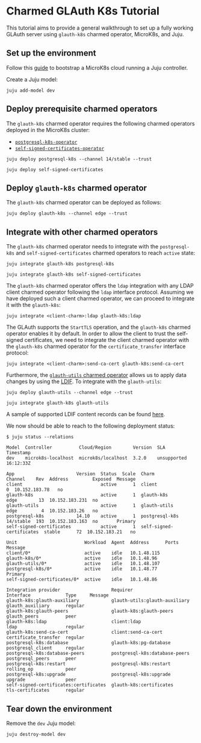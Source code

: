 # Charmed GLAuth K8s Tutorial

This tutorial aims to provide a general walkthrough to set up a fully working
GLAuth server using `glauth-k8s` charmed operator, MicroK8s, and Juju.

## Set up the environment

Follow
this [guide](https://juju.is/docs/juju/set-up--tear-down-your-test-environment)
to bootstrap a MicroK8s cloud running a Juju controller.

Create a Juju model:

```shell
juju add-model dev
```

## Deploy prerequisite charmed operators

The `glauth-k8s` charmed operator requires the following charmed operators
deployed in the MicroK8s cluster:

- [`postgresql-k8s-operator`](https://charmhub.io/postgresql-k8s)
- [`self-signed-certificates-operator`](https://charmhub.io/self-signed-certificates)

```shell
juju deploy postgresql-k8s --channel 14/stable --trust

juju deploy self-signed-certificates
```

## Deploy `glauth-k8s` charmed operator

The `glauth-k8s` charmed operator can be deployed as follows:

```shell
juju deploy glauth-k8s --channel edge --trust
```

## Integrate with other charmed operators

The `glauth-k8s` charmed operator needs to integrate with the `postgresql-k8s`
and `self-signed-certificates` charmed operators to reach `active` state:

```shell
juju integrate glauth-k8s postgresql-k8s

juju integrate glauth-k8s self-signed-certificates
```

The `glauth-k8s` charmed operator offers the `ldap` integration with any LDAP
client charmed operator following the `ldap` interface protocol. Assuming we
have deployed such a client charmed operator, we can proceed to integrate it
with the `glauth-k8s`:

```shell
juju integrate <client-charm>:ldap glauth-k8s:ldap
```

The GLAuth supports the `StartTLS` operation, and the `glauth-k8s` charmed
operator enables it by default. In order to allow the client to trust the
self-signed certificates, we need to integrate the client charmed operator with
the `glauth-k8s` charmed operator for the `certificate_transfer` interface
protocol:

```shell
juju integrate <client-charm>:send-ca-cert glauth-k8s:send-ca-cert
```

Furthermore,
the [`glauth-utils` charmed operator](https://charmhub.io/glauth-utils) allows
us to apply data changes by using
the [LDIF](https://datatracker.ietf.org/doc/html/rfc2849). To integrate with
the `glauth-utils`:

```shell
juju deploy glauth-utils --channel edge --trust

juju integrate glauth-k8s glauth-utils
```

A sample of supported LDIF content records can be
found [here](https://github.com/canonical/glauth-utils/blob/main/SAMPLES.md).

We now should be able to reach to the following deployment status:

```shell
$ juju status --relations

Model  Controller          Cloud/Region        Version  SLA          Timestamp
dev    microk8s-localhost  microk8s/localhost  3.2.0    unsupported  16:12:33Z

App                       Version  Status  Scale  Charm                     Channel    Rev  Address         Exposed  Message
client                             active      1  client                                 0  10.152.183.78   no
glauth-k8s                         active      1  glauth-k8s                edge        13  10.152.183.231  no
glauth-utils                       active      1  glauth-utils              edge         4  10.152.183.26   no
postgresql-k8s            14.10    active      1  postgresql-k8s            14/stable  193  10.152.183.163  no       Primary
self-signed-certificates           active      1  self-signed-certificates  stable      72  10.152.183.21   no

Unit                         Workload  Agent  Address      Ports  Message
client/0*                    active    idle   10.1.48.115
glauth-k8s/0*                active    idle   10.1.48.96
glauth-utils/0*              active    idle   10.1.48.107
postgresql-k8s/0*            active    idle   10.1.48.77          Primary
self-signed-certificates/0*  active    idle   10.1.48.86

Integration provider                   Requirer                       Interface             Type     Message
glauth-k8s:glauth-auxiliary            glauth-utils:glauth-auxiliary  glauth_auxiliary      regular
glauth-k8s:glauth-peers                glauth-k8s:glauth-peers        glauth_peers          peer
glauth-k8s:ldap                        client:ldap                    ldap                  regular
glauth-k8s:send-ca-cert                client:send-ca-cert            certificate_transfer  regular
postgresql-k8s:database                glauth-k8s:pg-database         postgresql_client     regular
postgresql-k8s:database-peers          postgresql-k8s:database-peers  postgresql_peers      peer
postgresql-k8s:restart                 postgresql-k8s:restart         rolling_op            peer
postgresql-k8s:upgrade                 postgresql-k8s:upgrade         upgrade               peer
self-signed-certificates:certificates  glauth-k8s:certificates        tls-certificates      regular
```

## Tear down the environment

Remove the `dev` Juju model:

```shell
juju destroy-model dev
```
